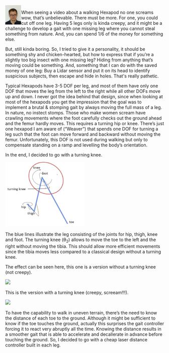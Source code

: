 <img align="left" width="10%" src="./images/image001.jpg" >

When seeing a video about a walking Hexapod no one screams wow, that’s unbelievable. There must be more. For one, you could cut off one leg. Having 5 legs only is kinda creepy, and it might be a challenge to develop a gait with one missing leg where you cannot steal something from nature. And, you can spend 1/6 of the money for something else.

But, still kinda boring. So, I tried to give it a personality, it should be something shy and chicken-hearted, but how to express that if you’re a slightly too big insect with one missing leg? Hiding from anything that’s moving could be something. And, something that I can do with the saved money of one leg: Buy a Lidar sensor and put it on its head to identify suspicious subjects, then escape and hide in holes. That's really pathetic.

Typical Hexapods have 3-5 DOF per leg, and most of them have only one DOF that moves the leg from the left to the right while all other DOFs move up and down. I never got the idea behind that design, since when looking at most of the hexapods you get the impression that the goal was to implement a brutal & stomping gait by always moving the full mass of a leg. In nature, no instect stomps. Those who make women scream have crawling movements where the foot carefully checks out the ground ahead and the femur hardly moves. This requires a turning hip or knee. There’s just one hexapod I am aware of (“Weaver”) that spends one DOF for turning a leg such that the foot can move forward and backward without moving the femur. Unfortunately, this DOF is not used during walking but only to compensate standing on a ramp and levelling the body’s orientation.

In the end, I decided to go with a turning knee. 

<img width=50% src="./images/image002.png" >

The blue lines illustrate the leg consisting of the joints for hip, thigh, knee and foot.
The turning knee (θ<sub>2</sub>) allows to move the toe to the left and the right without moving the tibia. This should allow more efficient movements since the tibia moves less compared to a classical design without a turning knee.

The effect can be seen here, this one is a version without a turning knee (not creepy).

<img  width=50% src="../latest/videos/uncreepywalk.gif"/>

This is the version with a turning knee (creepy, screeam!!!).

<img  width=50% src="../latest/videos/creepywalk.gif"/>

To have the capability to walk in uneven terrain, there’s the need to know  the distance of each toe to the ground. Although it might be sufficient to know if the toe touches the ground, actually this surprises the gait controller forcing it to react very abruptly all the time. Knowing the distance results in a smoother gait that is able to accelerate and decallerate in advance before touching the ground. So, I decided to go with a cheap laser distance controller built in each leg.


